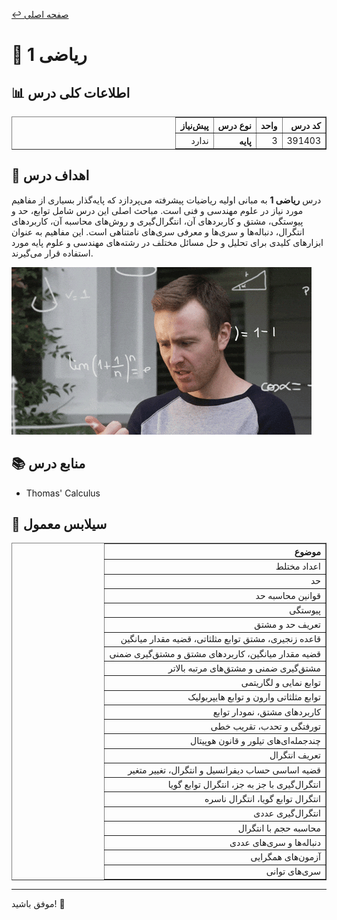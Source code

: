 [↩️ صفحه اصلی](/README.md)

# 📐 ریاضی 1

## 📊 اطلاعات کلی درس
<div style="text-align: right; direction: rtl;">
    <table border="1">
        <thead>
            <tr>
                <th>کد درس</th>
                <th>واحد</th>
                <th>نوع درس</th>
                <th>پیش‌نیاز</th>
            </tr>
        </thead>
        <tbody>
            <tr>
                <td>391403</td>
                <td>3</td>
                <th>پایه</th>
                <td>ندارد</td>
            </tr>
        </tbody>
    </table>
</div>

## 🎯 اهداف درس
درس **ریاضی 1** به مبانی اولیه ریاضیات پیشرفته می‌پردازد که پایه‌گذار بسیاری از مفاهیم مورد نیاز در علوم مهندسی و فنی است. مباحث اصلی این درس شامل توابع، حد و پیوستگی، مشتق و کاربردهای آن، انتگرال‌گیری و روش‌های محاسبه آن، کاربردهای انتگرال، دنباله‌ها و سری‌ها و معرفی سری‌های نامتناهی است. این مفاهیم به عنوان ابزارهای کلیدی برای تحلیل و حل مسائل مختلف در رشته‌های مهندسی و علوم پایه مورد استفاده قرار می‌گیرند.

![gif](تصاویر/gif.gif)

## 📚 منابع درس
- Thomas' Calculus
<!-- - [دانلود کتاب]() -->

## 📅 سیلابس معمول

<div style="text-align: right; direction: rtl;">
    <table border="1">
        <thead>
            <tr>
                <th>موضوع</th>
            </tr>
        </thead>
        <tbody>
            <tr>
                <td>اعداد مختلط</td>
            </tr>
            <tr>
                <td>حد</td>
            </tr>
            <tr>
                <td>قوانین محاسبه حد</td>
            </tr>
            <tr>
                <td>پیوستگی</td>
            </tr>
            <tr>
                <td>تعریف حد و مشتق</td>
            </tr>
            <tr>
                <td>قاعده زنجیری، مشتق توابع مثلثاتی، قضیه مقدار میانگین</td>
            </tr>
            <tr>
                <td>قضیه مقدار میانگین، کاربردهای مشتق و مشتق‌گیری ضمنی</td>
            </tr>
            <tr>
                <td>مشتق‌گیری ضمنی و مشتق‌های مرتبه بالاتر</td>
            </tr>
            <tr>
                <td>توابع نمایی و لگاریتمی</td>
            </tr>
            <tr>
                <td>توابع مثلثاتی وارون و توابع هایپربولیک</td>
            </tr>
            <tr>
                <td>کاربردهای مشتق، نمودار توابع</td>
            </tr>
            <tr>
                <td>تورفتگی و تحدب، تقریب خطی</td>
            </tr>
            <tr>
                <td>چندجمله‌ای‌های تیلور و قانون هوپیتال</td>
            </tr>
            <tr>
                <td>تعریف انتگرال</td>
            </tr>
            <tr>
                <td>قضیه اساسی حساب دیفرانسیل و انتگرال، تغییر متغیر</td>
            </tr>
            <tr>
                <td>انتگرال‌گیری با جز به جز، انتگرال توابع گویا</td>
            </tr>
            <tr>
                <td>انتگرال توابع گویا، انتگرال ناسره</td>
            </tr>
            <tr>
                <td>انتگرال‌گیری عددی</td>
            </tr>
            <tr>
                <td>محاسبه حجم با انتگرال</td>
            </tr>
            <tr>
                <td>دنباله‌ها و سری‌های عددی</td>
            </tr>
            <tr>
                <td>آزمون‌های همگرایی</td>
            </tr>
            <tr>
                <td>سری‌های توانی</td>
            </tr>
        </tbody>
    </table>
</div>

---
موفق باشید! 🚀

